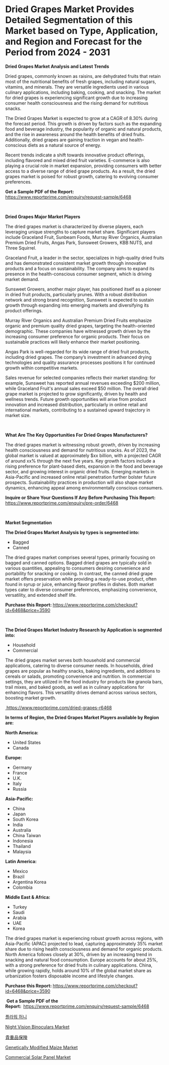 <p><h1>Dried Grapes Market Provides Detailed Segmentation of this Market based on Type, Application, and Region and Forecast for the Period from 2024 - 2031</h1></p><p><strong>Dried Grapes Market Analysis and Latest Trends</strong></p>
<p><p>Dried grapes, commonly known as raisins, are dehydrated fruits that retain most of the nutritional benefits of fresh grapes, including natural sugars, vitamins, and minerals. They are versatile ingredients used in various culinary applications, including baking, cooking, and snacking. The market for dried grapes is experiencing significant growth due to increasing consumer health consciousness and the rising demand for nutritious snacks.</p><p>The Dried Grapes Market is expected to grow at a CAGR of 8.30% during the forecast period. This growth is driven by factors such as the expanding food and beverage industry, the popularity of organic and natural products, and the rise in awareness around the health benefits of dried fruits. Additionally, dried grapes are gaining traction in vegan and health-conscious diets as a natural source of energy.</p><p>Recent trends indicate a shift towards innovative product offerings, including flavored and mixed dried fruit varieties. E-commerce is also playing a crucial role in market expansion, providing consumers with better access to a diverse range of dried grape products. As a result, the dried grapes market is poised for robust growth, catering to evolving consumer preferences.</p></p>
<p><strong>Get a Sample PDF of the Report:&nbsp;</strong> <a href="https://www.reportprime.com/enquiry/request-sample/6468">https://www.reportprime.com/enquiry/request-sample/6468</a></p>
<p>&nbsp;</p>
<p><strong>Dried Grapes Major Market Players</strong></p>
<p><p>The dried grapes market is characterized by diverse players, each leveraging unique strengths to capture market share. Significant players include Graceland Fruit, Sunbeam Foods, Murray River Organics, Australian Premium Dried Fruits, Angas Park, Sunsweet Growers, KBB NUTS, and Three Squirrel.</p><p>Graceland Fruit, a leader in the sector, specializes in high-quality dried fruits and has demonstrated consistent market growth through innovative products and a focus on sustainability. The company aims to expand its presence in the health-conscious consumer segment, which is driving market demand.</p><p>Sunsweet Growers, another major player, has positioned itself as a pioneer in dried fruit products, particularly prunes. With a robust distribution network and strong brand recognition, Sunsweet is expected to sustain growth through expanding into emerging markets and diversifying its product offerings.</p><p>Murray River Organics and Australian Premium Dried Fruits emphasize organic and premium quality dried grapes, targeting the health-oriented demographic. These companies have witnessed growth driven by the increasing consumer preference for organic products. Their focus on sustainable practices will likely enhance their market positioning.</p><p>Angas Park is well-regarded for its wide range of dried fruit products, including dried grapes. The company’s investment in advanced drying technologies and quality assurance processes positions it for continued growth within competitive markets.</p><p>Sales revenue for selected companies reflects their market standing: for example, Sunsweet has reported annual revenues exceeding $200 million, while Graceland Fruit's annual sales exceed $50 million. The overall dried grape market is projected to grow significantly, driven by health and wellness trends. Future growth opportunities will arise from product innovation and increased distribution, particularly in online retail and international markets, contributing to a sustained upward trajectory in market size.</p></p>
<p>&nbsp;</p>
<p><strong>What Are The Key Opportunities For Dried Grapes Manufacturers?</strong></p>
<p><p>The dried grapes market is witnessing robust growth, driven by increasing health consciousness and demand for nutritious snacks. As of 2023, the global market is valued at approximately $xx billion, with a projected CAGR of around xx% through the next five years. Key growth factors include a rising preference for plant-based diets, expansion in the food and beverage sector, and growing interest in organic dried fruits. Emerging markets in Asia-Pacific and increased online retail penetration further bolster future prospects. Sustainability practices in production will also shape market dynamics, enhancing appeal among environmentally conscious consumers.</p></p>
<p><strong>Inquire or Share Your Questions If Any Before Purchasing This Report:</strong> <a href="https://www.reportprime.com/enquiry/pre-order/6468">https://www.reportprime.com/enquiry/pre-order/6468</a></p>
<p>&nbsp;</p>
<p><strong>Market Segmentation</strong></p>
<p><strong>The Dried Grapes Market Analysis by types is segmented into:</strong></p>
<p><ul><li>Bagged</li><li>Canned</li></ul></p>
<p><p>The dried grapes market comprises several types, primarily focusing on bagged and canned options. Bagged dried grapes are typically sold in various quantities, appealing to consumers desiring convenience and portability for snacking or cooking. In contrast, the canned dried grape market offers preservation while providing a ready-to-use product, often found in syrup or juice, enhancing flavor profiles in dishes. Both market types cater to diverse consumer preferences, emphasizing convenience, versatility, and extended shelf life.</p></p>
<p><strong>Purchase this Report:&nbsp;</strong><a href="https://www.reportprime.com/checkout?id=6468&price=3590">https://www.reportprime.com/checkout?id=6468&price=3590</a></p>
<p>&nbsp;</p>
<p><strong>The Dried Grapes Market Industry Research by Application is segmented into:</strong></p>
<p><ul><li>Household</li><li>Commercial</li></ul></p>
<p><p>The dried grapes market serves both household and commercial applications, catering to diverse consumer needs. In households, dried grapes are popular as healthy snacks, baking ingredients, and additions to cereals or salads, promoting convenience and nutrition. In commercial settings, they are utilized in the food industry for products like granola bars, trail mixes, and baked goods, as well as in culinary applications for enhancing flavors. This versatility drives demand across various sectors, boosting market growth.</p></p>
<p><a href="https://www.reportprime.com/dried-grapes-r6468">&nbsp;https://www.reportprime.com/dried-grapes-r6468</a></p>
<p><strong>In terms of Region, the Dried Grapes Market Players available by Region are:</strong></p>
<p>
    <p> <strong> North America: </strong>
        <ul>
            <li>United States</li>
            <li>Canada</li>
        </ul>
        </p> 
    <p> <strong> Europe: </strong>
        <ul>
            <li>Germany</li>
            <li>France</li>
            <li>U.K.</li>
            <li>Italy</li>
            <li>Russia</li>
        </ul>
        </p> 
    <p> <strong> Asia-Pacific: </strong>
        <ul>
            <li>China</li>
            <li>Japan</li>
            <li>South Korea</li>
            <li>India</li>
            <li>Australia</li>
            <li>China Taiwan</li>
            <li>Indonesia</li>
            <li>Thailand</li>
            <li>Malaysia</li>
        </ul>
        </p> 
    <p> <strong> Latin America: </strong>
        <ul>
            <li>Mexico</li>
            <li>Brazil</li>
            <li>Argentina Korea</li>
            <li>Colombia</li>
        </ul>
        </p> 
    <p> <strong> Middle East & Africa: </strong>
        <ul>
            <li>Turkey</li>
            <li>Saudi</li>
            <li>Arabia</li>
            <li>UAE</li>
            <li>Korea</li>
        </ul>
    </p>
    </p>
<p><p>The dried grapes market is experiencing robust growth across regions, with Asia-Pacific (APAC) projected to lead, capturing approximately 35% market share due to rising health consciousness and demand for organic products. North America follows closely at 30%, driven by an increasing trend in snacking and natural food consumption. Europe accounts for about 25%, with a strong preference for dried fruits in culinary applications. China, while growing rapidly, holds around 10% of the global market share as urbanization fosters disposable income and lifestyle changes.</p></p>
<p><strong>Purchase this Report: </strong><a href="https://www.reportprime.com/checkout?id=6468&price=3590">https://www.reportprime.com/checkout?id=6468&price=3590</a></p>
<p>&nbsp;<strong>Get a Sample PDF of the Report:&nbsp;&nbsp;</strong><a href="https://www.reportprime.com/enquiry/request-sample/6468">https://www.reportprime.com/enquiry/request-sample/6468</a></p>
<p><strong></strong></p>
<p><p><a href="https://medium.com/@rekhakhatun65/%EA%BD%83%EA%BF%80-%EC%8B%9C%EC%9E%A5-%EB%B6%84%EC%84%9D-%EB%B3%B4%EA%B3%A0%EC%84%9C-2024%EB%85%84%EB%B6%80%ED%84%B0-2031%EB%85%84%EA%B9%8C%EC%A7%80-%EC%A7%80%EC%97%AD-%EC%9C%A0%ED%98%95-%EB%B3%91-%ED%8F%AC%EC%9E%A5-%ED%95%AD%EC%95%84%EB%A6%AC-%ED%8F%AC%EC%9E%A5-%EA%B8%B0%ED%83%80-%EB%B0%8F-%EC%95%A0%ED%94%8C%EB%A6%AC%EC%BC%80%EC%9D%B4%EC%85%98-%ED%95%98%EC%9D%B4%ED%8D%BC%EB%A7%88%EC%BC%93-%EB%B0%8F-%EC%8A%88%ED%8D%BC%EB%A7%88%EC%BC%93-%ED%8E%B8%EC%9D%98%EC%A0%90-%EC%A0%84%EB%AC%B8-%EB%A7%A4%EC%9E%A5-%EC%98%A8%EB%9D%BC%EC%9D%B8-%EC%97%90-%EB%94%B0%EB%A5%B8-eacf16dc3136">플라워 허니</a></p><p><a href="https://www.linkedin.com/pulse/night-vision-binoculars-market-size-segmentation-trends-growth-jloyc?trackingId=6di8T5W2Q3Wde7GZBRrIbA%3D%3D">Night Vision Binoculars Market</a></p><p><a href="https://medium.com/@monserrateklfnsch/%E5%9C%B0%E5%9F%9F-%E3%82%BF%E3%82%A4%E3%83%97-%E3%83%93%E3%82%B8%E3%83%8D%E3%82%B9%E8%B2%B4%E9%87%8D%E5%93%81%E4%BF%9D%E9%99%BA-%E5%80%8B%E4%BA%BA%E8%B2%B4%E9%87%8D%E5%93%81%E4%BF%9D%E9%99%BA-%E5%BF%9C%E7%94%A8-%E8%8A%B8%E8%A1%93%E4%BD%9C%E5%93%81-%E5%AE%9D%E7%9F%B3-%E3%81%9D%E3%81%AE%E4%BB%96-%E3%81%AB%E3%82%88%E3%82%8B%E4%B8%96%E7%95%8C%E3%81%AE%E8%B2%B4%E9%87%8D%E5%93%81%E4%BF%9D%E9%99%BA%E5%B8%82%E5%A0%B4%E3%81%AE%E3%83%88%E3%83%AC%E3%83%B3%E3%83%89%E3%81%A8%E6%88%90%E9%95%B7%E6%A9%9F%E4%BC%9A%E3%81%AE%E8%A9%95%E4%BE%A1-6c516cf6e79d">貴重品保険</a></p><p><a href="https://medium.com/@mdalsohelmia44/genetically-modified-maize-market-share-and-new-trends-analysis-by-its-type-application-end-use-cff03c7923c0">Genetically Modified Maize Market</a></p><p><a href="https://www.linkedin.com/pulse/how-regional-markets-adapting-commercial-solar-panel-market-eexbf?trackingId=jKPLakrjSPum%2FKhjOISp3A%3D%3D">Commercial Solar Panel Market</a></p></p>